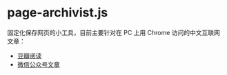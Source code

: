 # page-archivist.js

固定化保存网页的小工具，目前主要针对在 PC 上用 Chrome 访问的中文互联网文章：

- [豆瓣阅读](douban-ebook)
- [微信公众号文章](wechat-article)
